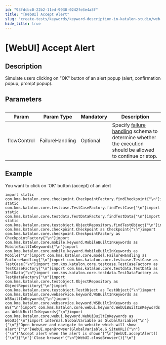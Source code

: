 ```yaml
---
id: "93fdcbc0-22b2-11ed-9930-0242fe3e4a3f"
title: "[WebUI] Accept Alert"
slug: "create-tests/keywords/keyword-description-in-katalon-studio/web-ui-keywords/webui-accept-alert"
hide_title: true
---
```


# <a id="id_0" class="anchor_top_offset"/><a id="ariaid-title1" class="anchor_top_offset"/>[WebUI] Accept Alert


## <a id="id_0__id_1" class="anchor_top_offset"/>Description

              
<p xmlns="http://www.w3.org/1999/xhtml" className="p">Simulate users clicking on "OK" button of an alert popup (alert,   confirmation popup, prompt popup).</p> 
      

## <a id="id_0__id_2" class="anchor_top_offset"/>Parameters

              
<table xmlns="http://www.w3.org/1999/xhtml" className="table anchor_top_offset" id="id_0__65a54765-f5fa-4632-9108-25f16eff381d"><caption /><thead className="thead"><tr className><th className="entry anchor_top_offset" id="id_0__65a54765-f5fa-4632-9108-25f16eff381d__entry__1">Param</th><th className="entry anchor_top_offset" id="id_0__65a54765-f5fa-4632-9108-25f16eff381d__entry__2">Param Type</th><th className="entry anchor_top_offset" id="id_0__65a54765-f5fa-4632-9108-25f16eff381d__entry__3">Mandatory</th><th className="entry anchor_top_offset" id="id_0__65a54765-f5fa-4632-9108-25f16eff381d__entry__4">Description</th></tr></thead><tbody className="tbody"><tr className><td className="entry" headers="id_0__65a54765-f5fa-4632-9108-25f16eff381d__entry__1 id_0__65a54765-f5fa-4632-9108-25f16eff381d__entry__2 id_0__65a54765-f5fa-4632-9108-25f16eff381d__entry__3 id_0__65a54765-f5fa-4632-9108-25f16eff381d__entry__4 ">flowControl</td><td className="entry" headers="id_0__65a54765-f5fa-4632-9108-25f16eff381d__entry__1 id_0__65a54765-f5fa-4632-9108-25f16eff381d__entry__2 id_0__65a54765-f5fa-4632-9108-25f16eff381d__entry__3 id_0__65a54765-f5fa-4632-9108-25f16eff381d__entry__4 ">FailureHandling</td><td className="entry" headers="id_0__65a54765-f5fa-4632-9108-25f16eff381d__entry__1 id_0__65a54765-f5fa-4632-9108-25f16eff381d__entry__2 id_0__65a54765-f5fa-4632-9108-25f16eff381d__entry__3 id_0__65a54765-f5fa-4632-9108-25f16eff381d__entry__4 ">Optional</td><td className="entry" headers="id_0__65a54765-f5fa-4632-9108-25f16eff381d__entry__1 id_0__65a54765-f5fa-4632-9108-25f16eff381d__entry__2 id_0__65a54765-f5fa-4632-9108-25f16eff381d__entry__3 id_0__65a54765-f5fa-4632-9108-25f16eff381d__entry__4 ">Specify <a className="xref" href="/docs/maintain/configure-failure-handling-settings-in-katalon-studio">failure handling</a> schema to         determine whether the execution should be allowed to continue or         stop.</td></tr></tbody></table> 
      

## <a id="id_0__id_3" class="anchor_top_offset"/>Example

              
<p xmlns="http://www.w3.org/1999/xhtml" className="p">You want to click on 'OK' button (accept) of an alert</p> 
              
<pre xmlns="http://www.w3.org/1999/xhtml" className="pre codeblock"><code>import static com.kms.katalon.core.checkpoint.CheckpointFactory.findCheckpoint{"\n"}import static com.kms.katalon.core.testcase.TestCaseFactory.findTestCase{"\n"}import static com.kms.katalon.core.testdata.TestDataFactory.findTestData{"\n"}import static com.kms.katalon.core.testobject.ObjectRepository.findTestObject{"\n"}import com.kms.katalon.core.checkpoint.Checkpoint as Checkpoint{"\n"}import com.kms.katalon.core.checkpoint.CheckpointFactory as CheckpointFactory{"\n"}import com.kms.katalon.core.mobile.keyword.MobileBuiltInKeywords as MobileBuiltInKeywords{"\n"}import com.kms.katalon.core.mobile.keyword.MobileBuiltInKeywords as Mobile{"\n"}import com.kms.katalon.core.model.FailureHandling as FailureHandling{"\n"}import com.kms.katalon.core.testcase.TestCase as TestCase{"\n"}import com.kms.katalon.core.testcase.TestCaseFactory as TestCaseFactory{"\n"}import com.kms.katalon.core.testdata.TestData as TestData{"\n"}import com.kms.katalon.core.testdata.TestDataFactory as TestDataFactory{"\n"}import com.kms.katalon.core.testobject.ObjectRepository as ObjectRepository{"\n"}import com.kms.katalon.core.testobject.TestObject as TestObject{"\n"}import com.kms.katalon.core.webservice.keyword.WSBuiltInKeywords as WSBuiltInKeywords{"\n"}import com.kms.katalon.core.webservice.keyword.WSBuiltInKeywords as WS{"\n"}import com.kms.katalon.core.webui.keyword.WebUiBuiltInKeywords as WebUiBuiltInKeywords{"\n"}import com.kms.katalon.core.webui.keyword.WebUiBuiltInKeywords as WebUI{"\n"}import internal.GlobalVariable as GlobalVariable{"\n"}{"\n"}'Open browser and navigate to website which will show alert'{"\n"}WebUI.openBrowser(GlobalVariable.G_SiteURL){"\n"}{"\n"}'Accept alert when the alert is shown'{"\n"}WebUI.acceptAlert(){"\n"}{"\n"}'Close browser'{"\n"}WebUI.closeBrowser(){"\n"}</code></pre> 
            
